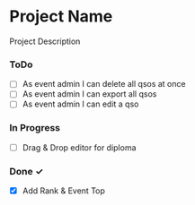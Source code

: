 ﻿# Project Name
Project Description

### ToDo

- [ ] As event admin I can delete all qsos at once  
- [ ] As event admin I can export all qsos  
- [ ] As event admin I can edit a qso  

### In Progress

- [ ] Drag & Drop editor for diploma  

### Done ✓

- [x] Add Rank & Event Top  

